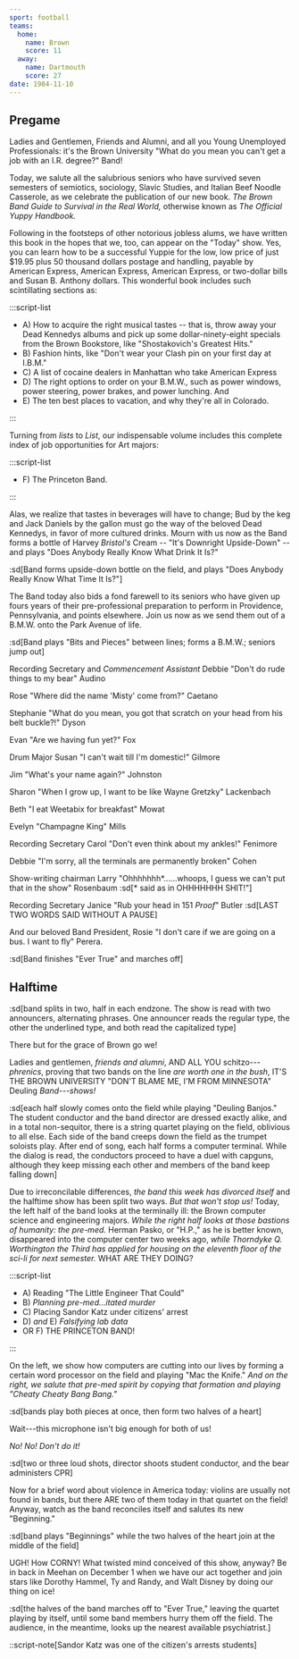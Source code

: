 ```yaml
---
sport: football
teams:
  home:
    name: Brown
    score: 11
  away:
    name: Dartmouth
    score: 27
date: 1984-11-10
---
```


## Pregame

Ladies and Gentlemen, Friends and Alumni, and all you Young Unemployed Professionals: it's the Brown University "What do you mean you can't get a job with an I.R. degree?" Band!

Today, we salute all the salubrious seniors who have survived seven semesters of semiotics, sociology, Slavic Studies, and Italian Beef Noodle Casserole, as we celebrate the publication of our new book. _The Brown Band Guide to Survival in the Real World,_ otherwise known as _The Official Yuppy Handbook._

Following in the footsteps of other notorious jobless alums, we have written this book in the hopes that we, too, can appear on the "Today" show. Yes, you can learn how to be a successful Yuppie for the low, low price of just $19.95 plus 50 thousand dollars postage and handling, payable by American Express, American Express, American Express, or two-dollar bills and Susan B. Anthony dollars. This wonderful book includes such scintillating sections as:

:::script-list

- A) How to acquire the right musical tastes -- that is, throw away your Dead Kennedys albums and pick up some dollar-ninety-eight specials from the Brown Bookstore, like "Shostakovich's Greatest Hits."
- B) Fashion hints, like "Don't wear your Clash pin on your first day at I.B.M."
- C) A list of cocaine dealers in Manhattan who take American Express
- D) The right options to order on your B.M.W., such as power windows, power steering, power brakes, and power lunching. And
- E) The ten best places to vacation, and why they're all in Colorado.

:::

Turning from _lists_ to _List_, our indispensable volume includes this complete index of job opportunities for Art majors:

:::script-list

- F) The Princeton Band.

:::

Alas, we realize that tastes in beverages will have to change; Bud by the keg and Jack Daniels by the gallon must go the way of the beloved Dead Kennedys, in favor of more cultured drinks. Mourn with us now as the Band forms a bottle of Harvey _Bristol's_ Cream -- "It's Downright Upside-Down" -- and plays "Does Anybody Really Know What Drink It Is?"

:sd[Band forms upside-down bottle on the field, and plays "Does Anybody Really Know What Time It Is?"]

The Band today also bids a fond farewell to its seniors who have given up fours years of their pre-professional preparation to perform in Providence, Pennsylvania, and points elsewhere. Join us now as we send them out of a B.M.W. onto the Park Avenue of life.

:sd[Band plays "Bits and Pieces" between lines; forms a B.M.W.; seniors jump out]

Recording Secretary and _Commencement Assistant_ Debbie "Don't do rude things to my bear" Audino

Rose "Where did the name 'Misty' come from?" Caetano

Stephanie "What do you mean, you got that scratch on your head from his belt buckle?!" Dyson

Evan "Are we having fun yet?" Fox

Drum Major Susan "I can't wait till I'm domestic!" Gilmore

Jim "What's your name again?" Johnston

Sharon "When I grow up, I want to be like Wayne Gretzky" Lackenbach

Beth "I eat Weetabix for breakfast" Mowat

Evelyn "Champagne King" Mills

Recording Secretary Carol "Don't even think about my ankles!" Fenimore

Debbie "I'm sorry, all the terminals are permanently broken" Cohen

Show-writing chairman Larry "Ohhhhhhh\*......whoops, I guess we can't put that in the show" Rosenbaum :sd[\* said as in OHHHHHHH SHIT!"]

Recording Secretary Janice "Rub your head in 151 _Proof_" Butler :sd[LAST TWO WORDS SAID WITHOUT A PAUSE]

And our beloved Band President, Rosie "I don't care if we are going on a bus. I want to fly" Perera.

:sd[Band finishes "Ever True" and marches off]

## Halftime

:sd[band splits in two, half in each endzone. The show is read with two announcers, alternating phrases. One announcer reads the regular type, the other the underlined type, and both read the capitalized type]

There but for the grace of Brown go we!

Ladies and gentlemen, _friends and alumni_, AND ALL YOU schitzo--- _phrenics_, proving that two bands on the line _are worth one in the bush_, IT'S THE BROWN UNIVERSITY "DON'T BLAME ME, I'M FROM MINNESOTA" Deuling _Band---shows!_

:sd[each half slowly comes onto the field while playing "Deuling Banjos." The student conductor and the band director are dressed exactly alike, and in a total non-sequitor, there is a string quartet playing on the field, oblivious to all else. Each side of the band creeps down the field as the trumpet soloists play. After end of song, each half forms a computer terminal. While the dialog is read, the conductors proceed to have a duel with capguns, although they keep missing each other and members of the band keep falling down]

Due to irreconcilable differences, _the band this week has divorced itself_ and the halftime show has been split two ways. _But that won't stop us!_ Today, the left half of the band looks at the terminally ill: the Brown computer science and engineering majors. _While the right half looks at those bastions of humanity: the pre-med._ Herman Pasko, or "H.P.," as he is better known, disappeared into the computer center two weeks ago, _while Thorndyke Q. Worthington the Third has applied for housing on the eleventh floor of the sci-li for next semester._ WHAT ARE THEY DOING?

:::script-list

- A) Reading "The Little Engineer That Could"
- B) _Planning pre-med...itated murder_
- C) Placing Sandor Katz under citizens' arrest
- D) _and_ E) _Falsifying lab data_
- OR F) THE PRINCETON BAND!

:::

On the left, we show how computers are cutting into our lives by forming a certain word processor on the field and playing "Mac the Knife." _And on the right, we salute that pre-med spirit by copying that formation and playing "Cheaty Cheaty Bang Bang."_

:sd[bands play both pieces at once, then form two halves of a heart]

Wait---this microphone isn't big enough for both of us!

_No! No! Don't do it!_

:sd[two or three loud shots, director shoots student conductor, and the bear administers CPR]

Now for a brief word about violence in America today: violins are usually not found in bands, but there ARE two of them today in that quartet on the field! Anyway, watch as the band reconciles itself and salutes its new "Beginning."

:sd[band plays "Beginnings" while the two halves of the heart join at the middle of the field]

UGH! How CORNY! What twisted mind conceived of this show, anyway? Be in back in Meehan on December 1 when we have our act together and join stars like Dorothy Hammel, Ty and Randy, and Walt Disney by doing our thing on ice!

:sd[the halves of the band marches off to "Ever True," leaving the quartet playing by itself, until some band members hurry them off the field. The audience, in the meantime, looks up the nearest available psychiatrist.]

::script-note[Sandor Katz was one of the citizen's arrests students]

